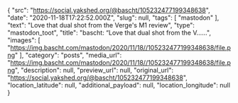 {
  "src": "https://social.yakshed.org/@bascht/105232477199348638",
  "date": "2020-11-18T17:22:52.000Z",
  "slug": null,
  "tags": [
    "mastodon"
  ],
  "text": "Love that dual shot from the Verge's M1 review",
  "type": "mastodon_toot",
  "title": "bascht: “Love that dual shot from the V……",
  "images": [
    "https://img.bascht.com/mastodon/2020/11/18//105232477199348638/file.png"
  ],
  "category": "posts",
  "media_url": "https://img.bascht.com/mastodon/2020/11/18//105232477199348638/file.png",
  "description": null,
  "preview_url": null,
  "original_url": "https://social.yakshed.org/@bascht/105232477199348638",
  "location_latitude": null,
  "additional_payload": null,
  "location_longitude": null
}